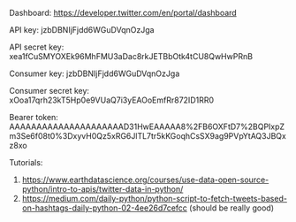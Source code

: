 Dashboard: https://developer.twitter.com/en/portal/dashboard

API key: jzbDBNIjFjdd6WGuDVqnOzJga

API secret key: xea1fCuSMYOXEk96MhFMU3aDac8rkJETBbOtk4tCU8QwHwPRnB

Consumer key: jzbDBNIjFjdd6WGuDVqnOzJga

Consumer secret key: xOoa17qrh23kT5Hp0e9VUaQ7i3yEAOoEmfRr872ID1RR0

Bearer token: AAAAAAAAAAAAAAAAAAAAAD31HwEAAAAA8%2FB6OXFtD7%2BQPIxpZm3Se6f08t0%3DxyvH0Qz5xRG6JlTL7tr5kKGoqhCsSX9ag9PVpYtAQ3JBQxz8xo

Tutorials:
1. https://www.earthdatascience.org/courses/use-data-open-source-python/intro-to-apis/twitter-data-in-python/
2. https://medium.com/daily-python/python-script-to-fetch-tweets-based-on-hashtags-daily-python-02-4ee26d7cefcc (should be really good)
